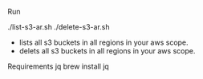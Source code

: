 Run

./list-s3-ar.sh
./delete-s3-ar.sh

- lists all s3 buckets in all regions in your aws scope.
- delets all s3 buckets in all regions in your aws scope.

Requirements
jq
brew install jq
